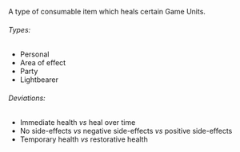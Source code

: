 A type of consumable item which heals certain Game Units.

###### Types:
* Personal
* Area of effect
* Party
* Lightbearer

###### Deviations:
* Immediate health *vs* heal over time
* No side-effects *vs* negative side-effects *vs* positive side-effects
* Temporary health *vs* restorative health